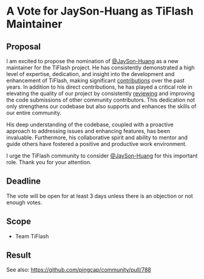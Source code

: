 # A Vote for JaySon-Huang as TiFlash Maintainer

## Proposal

I am excited to propose the nomination of [@JaySon-Huang](https://github.com/pingcap/tiflash/JaySon-Huang) as a new maintainer for the TiFlash project. He has consistently demonstrated a high level of expertise, dedication, and insight into the development and enhancement of TiFlash, making significant [contributions](https://github.com/pingcap/tiflash/commits?author=JaySon-Huang) over the past years. In addition to his direct contributions, he has played a critical role in elevating the quality of our project by consistently [reviewing](https://github.com/pingcap/tiflash/pulls?q=is%3Apr+reviewed-by%3AJaySon-Huang) and improving the code submissions of other community contributors. This dedication not only strengthens our codebase but also supports and enhances the skills of our entire community.

His deep understanding of the codebase, coupled with a proactive approach to addressing issues and enhancing features, has been invaluable. Furthermore, his collaborative spirit and ability to mentor and guide others have fostered a positive and productive work environment.

I urge the TiFlash community to consider [@JaySon-Huang](https://github.com/JaySon-Huang) for this important role. Thank you for your attention.

## Deadline

The vote will be open for at least 3 days unless there is an objection or not enough votes.

## Scope

* Team TiFlash

## Result

See also: https://github.com/pingcap/community/pull/788
